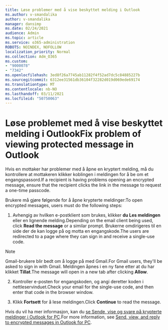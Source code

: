 ```yaml
---
title: Løse problemer med å vise beskyttet melding i Outlook
ms.author: v-smandalika
author: v-smandalika
manager: dansimp
ms.date: 02/24/2021
audience: Admin
ms.topic: article
ms.service: o365-administration
ROBOTS: NOINDEX, NOFOLLOW
localization_priority: Normal
ms.collection: Adm_O365
ms.custom:
- "9000078"
- "7342"
ms.openlocfilehash: 3ed8f26a7745ab11282f4f52ad7dc5c84885227b
ms.sourcegitcommit: 6312ee31561db36104f32282d019d069ede69174
ms.translationtype: MT
ms.contentlocale: nb-NO
ms.lasthandoff: 03/11/2021
ms.locfileid: "50750063"
---
```

# <a name="fix-problem-of-viewing-protected-message-in-outlook"></a><span data-ttu-id="f1a81-102">Løse problemet med å vise beskyttet melding i Outlook</span><span class="sxs-lookup"><span data-stu-id="f1a81-102">Fix problem of viewing protected message in Outlook</span></span>

<span data-ttu-id="f1a81-103">Hvis en mottaker har problemer med å åpne en kryptert melding, må du kontrollere at mottakeren klikker koblingen i meldingen for å be om et engangspassord.</span><span class="sxs-lookup"><span data-stu-id="f1a81-103">If a recipient is having problems opening an encrypted message, ensure that the recipient clicks the link in the message to request a one-time passcode.</span></span>

<span data-ttu-id="f1a81-104">Brukere må gjøre følgende for å åpne krypterte meldinger:</span><span class="sxs-lookup"><span data-stu-id="f1a81-104">To open encrypted messages, users must do the following steps:</span></span>

1. <span data-ttu-id="f1a81-105">Avhengig av hvilken e-postklient som brukes, klikker **du Les meldingen** eller en lignende melding.</span><span class="sxs-lookup"><span data-stu-id="f1a81-105">Depending on the email client being used, click **Read the message** or a similar prompt.</span></span> <span data-ttu-id="f1a81-106">Brukerne omdirigeres til en side der de kan logge på og motta en engangskode.</span><span class="sxs-lookup"><span data-stu-id="f1a81-106">The users are redirected to a page where they can sign in and receive a single-use code.</span></span>

> [!NOTE]
> <span data-ttu-id="f1a81-107">Gmail-brukere blir bedt om å logge på med Gmail.</span><span class="sxs-lookup"><span data-stu-id="f1a81-107">For Gmail users, they'll be asked to sign in with Gmail.</span></span> <span data-ttu-id="f1a81-108">Meldingen åpnes i en ny fane etter at du har klikket **Tillat**.</span><span class="sxs-lookup"><span data-stu-id="f1a81-108">The message will open in a new tab after clicking **Allow**.</span></span>

2. <span data-ttu-id="f1a81-109">Kontroller e-posten for engangskoden, og angi deretter koden i nettleservinduet.</span><span class="sxs-lookup"><span data-stu-id="f1a81-109">Check your email for the single-use code, and then enter that code in the browser window.</span></span>

3. <span data-ttu-id="f1a81-110">Klikk **Fortsett** for å lese meldingen.</span><span class="sxs-lookup"><span data-stu-id="f1a81-110">Click **Continue** to read the message.</span></span>

<span data-ttu-id="f1a81-111">Hvis du vil ha mer informasjon, kan du [se Sende, vise og svare på krypterte meldinger i Outlook for PC](https://support.microsoft.com/topic/send-view-and-reply-to-encrypted-messages-in-outlook-for-pc-eaa43495-9bbb-4fca-922a-df90dee51980).</span><span class="sxs-lookup"><span data-stu-id="f1a81-111">For more information, see [Send, view, and reply to encrypted messages in Outlook for PC](https://support.microsoft.com/topic/send-view-and-reply-to-encrypted-messages-in-outlook-for-pc-eaa43495-9bbb-4fca-922a-df90dee51980).</span></span>


